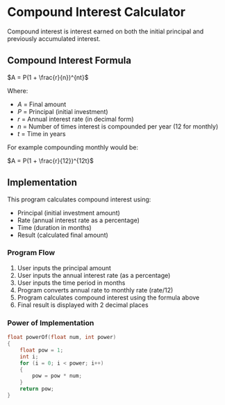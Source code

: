 # Compound Interest Calculator

Compound interest is interest earned on both the initial principal and previously accumulated interest.

## Compound Interest Formula

$A = P(1 + \frac{r}{n})^{nt}$

Where:

- $A$ = Final amount
- $P$ = Principal (initial investment)
- $r$ = Annual interest rate (in decimal form)
- $n$ = Number of times interest is compounded per year (12 for monthly)
- $t$ = Time in years

For example compounding monthly would be:

$A = P(1 + \frac{r}{12})^{12t}$

## Implementation

This program calculates compound interest using:

- Principal (initial investment amount)
- Rate (annual interest rate as a percentage)
- Time (duration in months)
- Result (calculated final amount)

### Program Flow

1. User inputs the principal amount
2. User inputs the annual interest rate (as a percentage)
3. User inputs the time period in months
4. Program converts annual rate to monthly rate (rate/12)
5. Program calculates compound interest using the formula above
6. Final result is displayed with 2 decimal places

### Power of Implementation

```c
float powerOf(float num, int power)
{
    float pow = 1;
    int i;
    for (i = 0; i < power; i++)
    {
        pow = pow * num;
    }
    return pow;
}
```
